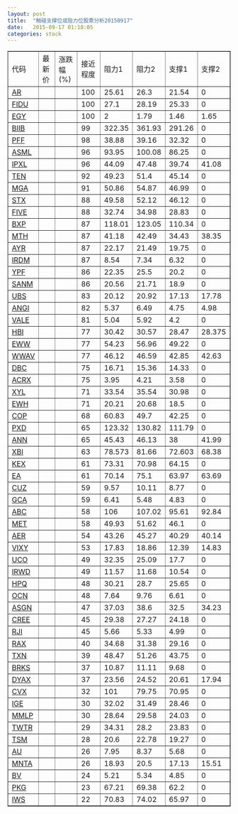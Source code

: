 ```yaml
---
layout: post
title:  "触碰支撑位或阻力位股票分析20150917"
date:   2015-09-17 01:18:05
categories: stock
---
```

<script type="text/javascript">
var stockList = []
stockList.push('gb_ar');
stockList.push('gb_fidu');
stockList.push('gb_egy');
stockList.push('gb_biib');
stockList.push('gb_pff');
stockList.push('gb_asml');
stockList.push('gb_ipxl');
stockList.push('gb_ten');
stockList.push('gb_mga');
stockList.push('gb_stx');
stockList.push('gb_five');
stockList.push('gb_bxp');
stockList.push('gb_mth');
stockList.push('gb_ayr');
stockList.push('gb_irdm');
stockList.push('gb_ypf');
stockList.push('gb_sanm');
stockList.push('gb_ubs');
stockList.push('gb_angi');
stockList.push('gb_vale');
stockList.push('gb_hbi');
stockList.push('gb_eww');
stockList.push('gb_wwav');
stockList.push('gb_dbc');
stockList.push('gb_acrx');
stockList.push('gb_xyl');
stockList.push('gb_ewh');
stockList.push('gb_cop');
stockList.push('gb_pxd');
stockList.push('gb_ann');
stockList.push('gb_xbi');
stockList.push('gb_kex');
stockList.push('gb_ea');
stockList.push('gb_cuz');
stockList.push('gb_gca');
stockList.push('gb_abc');
stockList.push('gb_met');
stockList.push('gb_aer');
stockList.push('gb_vixy');
stockList.push('gb_uco');
stockList.push('gb_irwd');
stockList.push('gb_hpq');
stockList.push('gb_ocn');
stockList.push('gb_asgn');
stockList.push('gb_cree');
stockList.push('gb_rji');
stockList.push('gb_rax');
stockList.push('gb_txn');
stockList.push('gb_brks');
stockList.push('gb_dyax');
stockList.push('gb_cvx');
stockList.push('gb_ige');
stockList.push('gb_mmlp');
stockList.push('gb_twtr');
stockList.push('gb_tsm');
stockList.push('gb_au');
stockList.push('gb_mnta');
stockList.push('gb_bv');
stockList.push('gb_pkg');
stockList.push('gb_iws');
</script>
<table border="1">
 <tr>
 <td>代码</td>
 <td>最新价</td>
 <td>涨跌幅(%)</td>
 <td>接近程度</td>
 <td>阻力1</td>
 <td>阻力2</td>
 <td>支撑1</td>
 <td>支撑2</td>
</tr>
  <tr id="ar" class="red">
  <td><a href="http://stock.finance.sina.com.cn/usstock/quotes/AR.html" target="_blank">AR</a></td><td></td><td></td><td>100</td><td>25.61</td><td>26.3</td><td>21.54</td><td>0</td></tr>
  <tr id="fidu" class="red">
  <td><a href="http://stock.finance.sina.com.cn/usstock/quotes/FIDU.html" target="_blank">FIDU</a></td><td></td><td></td><td>100</td><td>27.1</td><td>28.19</td><td>25.33</td><td>0</td></tr>
  <tr id="egy" class="red">
  <td><a href="http://stock.finance.sina.com.cn/usstock/quotes/EGY.html" target="_blank">EGY</a></td><td></td><td></td><td>100</td><td>2</td><td>1.79</td><td>1.46</td><td>1.65</td></tr>
  <tr id="biib" class="red">
  <td><a href="http://stock.finance.sina.com.cn/usstock/quotes/BIIB.html" target="_blank">BIIB</a></td><td></td><td></td><td>99</td><td>322.35</td><td>361.93</td><td>291.26</td><td>0</td></tr>
  <tr id="pff" class="red">
  <td><a href="http://stock.finance.sina.com.cn/usstock/quotes/PFF.html" target="_blank">PFF</a></td><td></td><td></td><td>98</td><td>38.88</td><td>39.16</td><td>32.32</td><td>0</td></tr>
  <tr id="asml" class="red">
  <td><a href="http://stock.finance.sina.com.cn/usstock/quotes/ASML.html" target="_blank">ASML</a></td><td></td><td></td><td>96</td><td>93.95</td><td>100.08</td><td>86.25</td><td>0</td></tr>
  <tr id="ipxl" class="red">
  <td><a href="http://stock.finance.sina.com.cn/usstock/quotes/IPXL.html" target="_blank">IPXL</a></td><td></td><td></td><td>96</td><td>44.09</td><td>47.48</td><td>39.74</td><td>41.08</td></tr>
  <tr id="ten" class="red">
  <td><a href="http://stock.finance.sina.com.cn/usstock/quotes/TEN.html" target="_blank">TEN</a></td><td></td><td></td><td>92</td><td>49.23</td><td>51.4</td><td>45.14</td><td>0</td></tr>
  <tr id="mga" class="red">
  <td><a href="http://stock.finance.sina.com.cn/usstock/quotes/MGA.html" target="_blank">MGA</a></td><td></td><td></td><td>91</td><td>50.86</td><td>54.87</td><td>46.99</td><td>0</td></tr>
  <tr id="stx" class="red">
  <td><a href="http://stock.finance.sina.com.cn/usstock/quotes/STX.html" target="_blank">STX</a></td><td></td><td></td><td>88</td><td>49.58</td><td>52.12</td><td>46.12</td><td>0</td></tr>
  <tr id="five" class="red">
  <td><a href="http://stock.finance.sina.com.cn/usstock/quotes/FIVE.html" target="_blank">FIVE</a></td><td></td><td></td><td>88</td><td>32.74</td><td>34.98</td><td>28.83</td><td>0</td></tr>
  <tr id="bxp" class="red">
  <td><a href="http://stock.finance.sina.com.cn/usstock/quotes/BXP.html" target="_blank">BXP</a></td><td></td><td></td><td>87</td><td>118.01</td><td>123.05</td><td>110.34</td><td>0</td></tr>
  <tr id="mth" class="green">
  <td><a href="http://stock.finance.sina.com.cn/usstock/quotes/MTH.html" target="_blank">MTH</a></td><td></td><td></td><td>87</td><td>41.18</td><td>42.49</td><td>34.43</td><td>38.35</td></tr>
  <tr id="ayr" class="red">
  <td><a href="http://stock.finance.sina.com.cn/usstock/quotes/AYR.html" target="_blank">AYR</a></td><td></td><td></td><td>87</td><td>22.17</td><td>21.49</td><td>19.75</td><td>0</td></tr>
  <tr id="irdm" class="red">
  <td><a href="http://stock.finance.sina.com.cn/usstock/quotes/IRDM.html" target="_blank">IRDM</a></td><td></td><td></td><td>87</td><td>8.54</td><td>7.34</td><td>6.32</td><td>0</td></tr>
  <tr id="ypf" class="green">
  <td><a href="http://stock.finance.sina.com.cn/usstock/quotes/YPF.html" target="_blank">YPF</a></td><td></td><td></td><td>86</td><td>22.35</td><td>25.5</td><td>20.2</td><td>0</td></tr>
  <tr id="sanm" class="red">
  <td><a href="http://stock.finance.sina.com.cn/usstock/quotes/SANM.html" target="_blank">SANM</a></td><td></td><td></td><td>86</td><td>20.56</td><td>21.71</td><td>18.9</td><td>0</td></tr>
  <tr id="ubs" class="red">
  <td><a href="http://stock.finance.sina.com.cn/usstock/quotes/UBS.html" target="_blank">UBS</a></td><td></td><td></td><td>83</td><td>20.12</td><td>20.92</td><td>17.13</td><td>17.78</td></tr>
  <tr id="angi" class="red">
  <td><a href="http://stock.finance.sina.com.cn/usstock/quotes/ANGI.html" target="_blank">ANGI</a></td><td></td><td></td><td>82</td><td>5.37</td><td>6.49</td><td>4.75</td><td>4.98</td></tr>
  <tr id="vale" class="red">
  <td><a href="http://stock.finance.sina.com.cn/usstock/quotes/VALE.html" target="_blank">VALE</a></td><td></td><td></td><td>81</td><td>5.04</td><td>5.92</td><td>4.2</td><td>0</td></tr>
  <tr id="hbi" class="red">
  <td><a href="http://stock.finance.sina.com.cn/usstock/quotes/HBI.html" target="_blank">HBI</a></td><td></td><td></td><td>77</td><td>30.42</td><td>30.57</td><td>28.47</td><td>28.375</td></tr>
  <tr id="eww" class="red">
  <td><a href="http://stock.finance.sina.com.cn/usstock/quotes/EWW.html" target="_blank">EWW</a></td><td></td><td></td><td>77</td><td>54.23</td><td>56.96</td><td>49.22</td><td>0</td></tr>
  <tr id="wwav" class="green">
  <td><a href="http://stock.finance.sina.com.cn/usstock/quotes/WWAV.html" target="_blank">WWAV</a></td><td></td><td></td><td>77</td><td>46.12</td><td>46.59</td><td>42.85</td><td>42.63</td></tr>
  <tr id="dbc" class="red">
  <td><a href="http://stock.finance.sina.com.cn/usstock/quotes/DBC.html" target="_blank">DBC</a></td><td></td><td></td><td>75</td><td>16.71</td><td>15.36</td><td>14.33</td><td>0</td></tr>
  <tr id="acrx" class="red">
  <td><a href="http://stock.finance.sina.com.cn/usstock/quotes/ACRX.html" target="_blank">ACRX</a></td><td></td><td></td><td>75</td><td>3.95</td><td>4.21</td><td>3.58</td><td>0</td></tr>
  <tr id="xyl" class="red">
  <td><a href="http://stock.finance.sina.com.cn/usstock/quotes/XYL.html" target="_blank">XYL</a></td><td></td><td></td><td>71</td><td>33.54</td><td>35.54</td><td>30.98</td><td>0</td></tr>
  <tr id="ewh" class="red">
  <td><a href="http://stock.finance.sina.com.cn/usstock/quotes/EWH.html" target="_blank">EWH</a></td><td></td><td></td><td>71</td><td>20.21</td><td>20.68</td><td>18.5</td><td>0</td></tr>
  <tr id="cop" class="red">
  <td><a href="http://stock.finance.sina.com.cn/usstock/quotes/COP.html" target="_blank">COP</a></td><td></td><td></td><td>68</td><td>60.83</td><td>49.7</td><td>42.25</td><td>0</td></tr>
  <tr id="pxd" class="green">
  <td><a href="http://stock.finance.sina.com.cn/usstock/quotes/PXD.html" target="_blank">PXD</a></td><td></td><td></td><td>65</td><td>123.32</td><td>130.82</td><td>111.79</td><td>0</td></tr>
  <tr id="ann" class="red">
  <td><a href="http://stock.finance.sina.com.cn/usstock/quotes/ANN.html" target="_blank">ANN</a></td><td></td><td></td><td>65</td><td>45.43</td><td>46.13</td><td>38</td><td>41.99</td></tr>
  <tr id="xbi" class="red">
  <td><a href="http://stock.finance.sina.com.cn/usstock/quotes/XBI.html" target="_blank">XBI</a></td><td></td><td></td><td>63</td><td>78.573</td><td>81.66</td><td>72.603</td><td>68.38</td></tr>
  <tr id="kex" class="red">
  <td><a href="http://stock.finance.sina.com.cn/usstock/quotes/KEX.html" target="_blank">KEX</a></td><td></td><td></td><td>61</td><td>73.31</td><td>70.98</td><td>64.15</td><td>0</td></tr>
  <tr id="ea" class="green">
  <td><a href="http://stock.finance.sina.com.cn/usstock/quotes/EA.html" target="_blank">EA</a></td><td></td><td></td><td>61</td><td>70.14</td><td>75.1</td><td>63.97</td><td>63.69</td></tr>
  <tr id="cuz" class="green">
  <td><a href="http://stock.finance.sina.com.cn/usstock/quotes/CUZ.html" target="_blank">CUZ</a></td><td></td><td></td><td>59</td><td>9.57</td><td>10.11</td><td>8.77</td><td>0</td></tr>
  <tr id="gca" class="green">
  <td><a href="http://stock.finance.sina.com.cn/usstock/quotes/GCA.html" target="_blank">GCA</a></td><td></td><td></td><td>59</td><td>6.41</td><td>5.48</td><td>4.83</td><td>0</td></tr>
  <tr id="abc" class="green">
  <td><a href="http://stock.finance.sina.com.cn/usstock/quotes/ABC.html" target="_blank">ABC</a></td><td></td><td></td><td>58</td><td>106</td><td>107.02</td><td>95.61</td><td>92.84</td></tr>
  <tr id="met" class="red">
  <td><a href="http://stock.finance.sina.com.cn/usstock/quotes/MET.html" target="_blank">MET</a></td><td></td><td></td><td>58</td><td>49.93</td><td>51.62</td><td>46.1</td><td>0</td></tr>
  <tr id="aer" class="red">
  <td><a href="http://stock.finance.sina.com.cn/usstock/quotes/AER.html" target="_blank">AER</a></td><td></td><td></td><td>54</td><td>43.26</td><td>45.27</td><td>40.29</td><td>40.14</td></tr>
  <tr id="vixy" class="green">
  <td><a href="http://stock.finance.sina.com.cn/usstock/quotes/VIXY.html" target="_blank">VIXY</a></td><td></td><td></td><td>53</td><td>17.83</td><td>18.86</td><td>12.39</td><td>14.83</td></tr>
  <tr id="uco" class="red">
  <td><a href="http://stock.finance.sina.com.cn/usstock/quotes/UCO.html" target="_blank">UCO</a></td><td></td><td></td><td>49</td><td>32.35</td><td>25.09</td><td>17.7</td><td>0</td></tr>
  <tr id="irwd" class="red">
  <td><a href="http://stock.finance.sina.com.cn/usstock/quotes/IRWD.html" target="_blank">IRWD</a></td><td></td><td></td><td>49</td><td>11.57</td><td>11.68</td><td>10.54</td><td>0</td></tr>
  <tr id="hpq" class="red">
  <td><a href="http://stock.finance.sina.com.cn/usstock/quotes/HPQ.html" target="_blank">HPQ</a></td><td></td><td></td><td>48</td><td>30.21</td><td>28.7</td><td>25.65</td><td>0</td></tr>
  <tr id="ocn" class="red">
  <td><a href="http://stock.finance.sina.com.cn/usstock/quotes/OCN.html" target="_blank">OCN</a></td><td></td><td></td><td>48</td><td>7.64</td><td>9.76</td><td>6.61</td><td>0</td></tr>
  <tr id="asgn" class="green">
  <td><a href="http://stock.finance.sina.com.cn/usstock/quotes/ASGN.html" target="_blank">ASGN</a></td><td></td><td></td><td>47</td><td>37.03</td><td>38.6</td><td>32.5</td><td>34.23</td></tr>
  <tr id="cree" class="red">
  <td><a href="http://stock.finance.sina.com.cn/usstock/quotes/CREE.html" target="_blank">CREE</a></td><td></td><td></td><td>45</td><td>29.38</td><td>27.27</td><td>24.18</td><td>0</td></tr>
  <tr id="rji" class="green">
  <td><a href="http://stock.finance.sina.com.cn/usstock/quotes/RJI.html" target="_blank">RJI</a></td><td></td><td></td><td>45</td><td>5.66</td><td>5.33</td><td>4.99</td><td>0</td></tr>
  <tr id="rax" class="red">
  <td><a href="http://stock.finance.sina.com.cn/usstock/quotes/RAX.html" target="_blank">RAX</a></td><td></td><td></td><td>40</td><td>34.68</td><td>31.38</td><td>29.16</td><td>0</td></tr>
  <tr id="txn" class="green">
  <td><a href="http://stock.finance.sina.com.cn/usstock/quotes/TXN.html" target="_blank">TXN</a></td><td></td><td></td><td>39</td><td>48.47</td><td>51.26</td><td>43.75</td><td>0</td></tr>
  <tr id="brks" class="green">
  <td><a href="http://stock.finance.sina.com.cn/usstock/quotes/BRKS.html" target="_blank">BRKS</a></td><td></td><td></td><td>37</td><td>10.87</td><td>11.11</td><td>9.68</td><td>0</td></tr>
  <tr id="dyax" class="red">
  <td><a href="http://stock.finance.sina.com.cn/usstock/quotes/DYAX.html" target="_blank">DYAX</a></td><td></td><td></td><td>37</td><td>23.56</td><td>24.52</td><td>20.61</td><td>17.94</td></tr>
  <tr id="cvx" class="red">
  <td><a href="http://stock.finance.sina.com.cn/usstock/quotes/CVX.html" target="_blank">CVX</a></td><td></td><td></td><td>32</td><td>101</td><td>79.75</td><td>70.95</td><td>0</td></tr>
  <tr id="ige" class="red">
  <td><a href="http://stock.finance.sina.com.cn/usstock/quotes/IGE.html" target="_blank">IGE</a></td><td></td><td></td><td>30</td><td>32.02</td><td>31.49</td><td>28.46</td><td>0</td></tr>
  <tr id="mmlp" class="red">
  <td><a href="http://stock.finance.sina.com.cn/usstock/quotes/MMLP.html" target="_blank">MMLP</a></td><td></td><td></td><td>30</td><td>28.64</td><td>29.58</td><td>24.03</td><td>0</td></tr>
  <tr id="twtr" class="red">
  <td><a href="http://stock.finance.sina.com.cn/usstock/quotes/TWTR.html" target="_blank">TWTR</a></td><td></td><td></td><td>29</td><td>34.31</td><td>28.2</td><td>23.83</td><td>0</td></tr>
  <tr id="tsm" class="green">
  <td><a href="http://stock.finance.sina.com.cn/usstock/quotes/TSM.html" target="_blank">TSM</a></td><td></td><td></td><td>28</td><td>20.6</td><td>22.78</td><td>19.27</td><td>0</td></tr>
  <tr id="au" class="red">
  <td><a href="http://stock.finance.sina.com.cn/usstock/quotes/AU.html" target="_blank">AU</a></td><td></td><td></td><td>26</td><td>7.95</td><td>8.37</td><td>5.68</td><td>0</td></tr>
  <tr id="mnta" class="red">
  <td><a href="http://stock.finance.sina.com.cn/usstock/quotes/MNTA.html" target="_blank">MNTA</a></td><td></td><td></td><td>26</td><td>18.93</td><td>20.5</td><td>17.13</td><td>15.51</td></tr>
  <tr id="bv" class="green">
  <td><a href="http://stock.finance.sina.com.cn/usstock/quotes/BV.html" target="_blank">BV</a></td><td></td><td></td><td>24</td><td>5.21</td><td>5.34</td><td>4.85</td><td>0</td></tr>
  <tr id="pkg" class="red">
  <td><a href="http://stock.finance.sina.com.cn/usstock/quotes/PKG.html" target="_blank">PKG</a></td><td></td><td></td><td>23</td><td>67.21</td><td>69.38</td><td>62.2</td><td>0</td></tr>
  <tr id="iws" class="red">
  <td><a href="http://stock.finance.sina.com.cn/usstock/quotes/IWS.html" target="_blank">IWS</a></td><td></td><td></td><td>22</td><td>70.83</td><td>74.02</td><td>65.97</td><td>0</td></tr>
</table>
